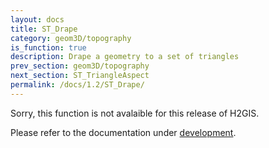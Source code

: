 ```yaml
---
layout: docs
title: ST_Drape
category: geom3D/topography
is_function: true
description: Drape a geometry to a set of triangles
prev_section: geom3D/topography
next_section: ST_TriangleAspect
permalink: /docs/1.2/ST_Drape/
---
```


Sorry, this function is not avalaible for this release of H2GIS. 

Please refer to the documentation under [development](../../dev/ST_Drape).
